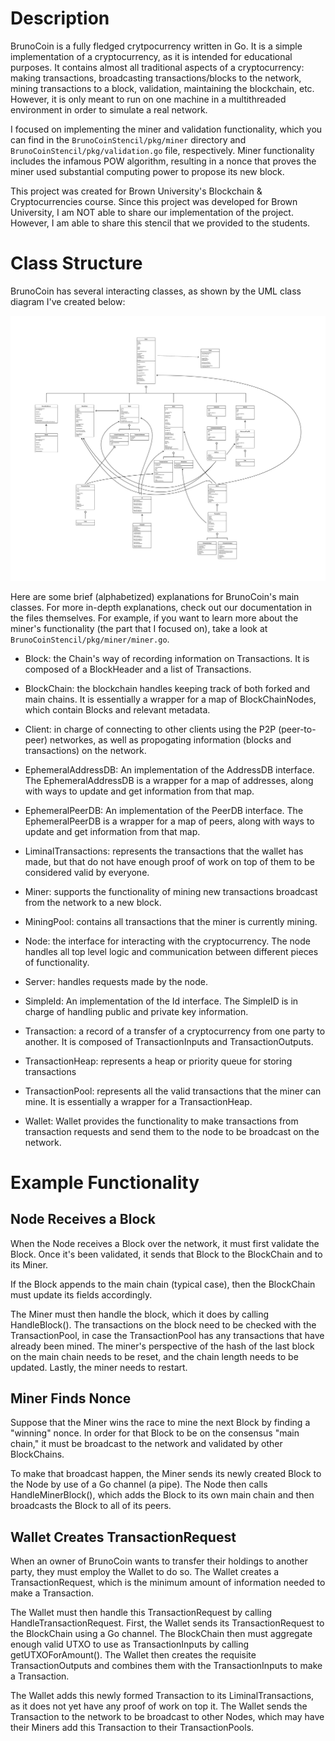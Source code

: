 # Description

BrunoCoin is a fully fledged crytpocurrency written in Go. It is a simple implementation of a cryptocurrency, as it is intended for educational purposes. It contains almost all traditional aspects of a cryptocurrency: making transactions, broadcasting transactions/blocks to the network, mining transactions to a block, validation, maintaining the blockchain, etc. However, it is only meant to run on one machine in a multithreaded environment in order to simulate a real network. 

I focused on implementing the miner and validation functionality, which you can find in the `BrunoCoinStencil/pkg/miner` directory and `BrunoCoinStencil/pkg/validation.go` file, respectively. Miner functionality includes the infamous POW algorithm, resulting in a nonce that proves the miner used substantial computing power to propose its new block.

This project was created for Brown University's Blockchain & Cryptocurrencies course. Since this project was developed for Brown University, I am NOT able to share our implementation of the project. However, I am able to share this stencil that we provided to the students.

# Class Structure

BrunoCoin has several interacting classes, as shown by the UML class diagram I've created below:

![BrunoCoin UML Class Diagram](assets/class-diagram.png)

Here are some brief (alphabetized) explanations for BrunoCoin's main classes. For more in-depth explanations, check out our documentation in the files themselves. For example, if you want to learn more about the miner's functionality (the part that I focused on), take a look at `BrunoCoinStencil/pkg/miner/miner.go`.

- Block: the Chain's way of recording information on Transactions. It is composed of a BlockHeader and a list of Transactions.

- BlockChain: the blockchain handles keeping track of both forked and main chains. It is essentially a wrapper for a map of BlockChainNodes, which contain Blocks and relevant metadata.

- Client: in charge of connecting to other clients using the P2P (peer-to-peer) networkes, as well as propogating information (blocks and transactions) on the network.

- EphemeralAddressDB: An implementation of the AddressDB interface. The EphemeralAddressDB is a wrapper for a map of addresses, along with ways to update and get information from that map.

- EphemeralPeerDB: An implementation of the PeerDB interface. The EphemeralPeerDB is a wrapper for a map of peers, along with ways to update and get information from that map.

- LiminalTransactions: represents the transactions that the wallet has made, but that do not have enough proof of work on top of them to be considered valid by everyone.

- Miner: supports the functionality of mining new transactions broadcast from the network to a new block.

- MiningPool: contains all transactions that the miner is currently mining.

- Node: the interface for interacting with the cryptocurrency. The node handles all top level logic and communication between different pieces of functionality.

- Server: handles requests made by the node. 

- SimpleId: An implementation of the Id interface. The SimpleID is in charge of handling public and private key information.

- Transaction: a record of a transfer of a cryptocurrency from one party to another. It is composed of TransactionInputs and TransactionOutputs.

- TransactionHeap: represents a heap or priority queue for storing transactions

- TransactionPool: represents all the valid transactions that the miner can mine. It is essentially a wrapper for a TransactionHeap.

- Wallet: Wallet provides the functionality to make transactions from transaction requests and send them to the node to be broadcast on the network.

# Example Functionality 

## Node Receives a Block 

When the Node receives a Block over the network, it must first validate the Block. Once it's been validated, it sends that Block to the BlockChain and to its Miner. 

If the Block appends to the main chain (typical case), then the BlockChain must update its fields accordingly. 

The Miner must then handle the block, which it does by calling HandleBlock(). The transactions on the block need to be checked with the TransactionPool, in case the TransactionPool has any transactions that have already been mined. The miner's perspective of the hash of the last block on the main chain needs to be reset, and the chain length needs to be updated. Lastly, the miner needs to restart.

## Miner Finds Nonce 

Suppose that the Miner wins the race to mine the next Block by finding a "winning" nonce. In order for that Block to be on the consensus "main chain," it must be broadcast to the network and validated by other BlockChains.

To make that broadcast happen, the Miner sends its newly created Block to the Node by use of a Go channel (a pipe). The Node then calls HandleMinerBlock(), which adds the Block to its own main chain and then broadcasts the Block to all of its peers. 

## Wallet Creates TransactionRequest

When an owner of BrunoCoin wants to transfer their holdings to another party, they must employ the Wallet to do so. The Wallet creates a TransactionRequest, which is the minimum amount of information needed to make a Transaction.

The Wallet must then handle this TransactionRequest by calling HandleTransactionRequest. First, the Wallet sends its TransactionRequest to the BlockChain using a Go channel. The BlockChain then must aggregate enough valid UTXO to use as TransactionInputs by calling getUTXOForAmount(). The Wallet then creates the requisite TransactionOutputs and combines them with the TransactionInputs to make a Transaction. 

The Wallet adds this newly formed Transaction to its LiminalTransactions, as it does not yet have any proof of work on top it. The Wallet sends the Transaction to the network to be broadcast to other Nodes, which may have their Miners add this Transaction to their TransactionPools.